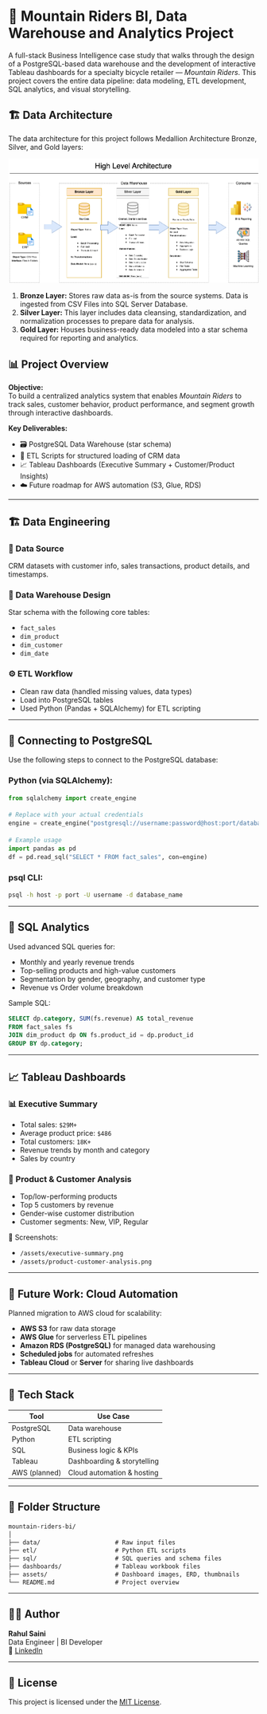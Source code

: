 # 🚴 Mountain Riders BI, Data Warehouse and Analytics Project

A full-stack Business Intelligence case study that walks through the design of a PostgreSQL-based data warehouse and the development of interactive Tableau dashboards for a specialty bicycle retailer — *Mountain Riders*. This project covers the entire data pipeline: data modeling, ETL development, SQL analytics, and visual storytelling.  

## 🏗️ Data Architecture

The data architecture for this project follows Medallion Architecture Bronze, Silver, and Gold layers:

![Data Warehouse High Level Architecure](data-warehouse/docs/data-warehouse-architecture.png)

1. **Bronze Layer:** Stores raw data as-is from the source systems. Data is ingested from CSV Files into SQL Server Database.
2. **Silver Layer:** This layer includes data cleansing, standardization, and normalization processes to prepare data for analysis.
3. **Gold Layer:** Houses business-ready data modeled into a star schema required for reporting and analytics.

## 📊 Project Overview

**Objective:**  
To build a centralized analytics system that enables *Mountain Riders* to track sales, customer behavior, product performance, and segment growth through interactive dashboards.

**Key Deliverables:**
- 🗃️ PostgreSQL Data Warehouse (star schema)
- 🔄 ETL Scripts for structured loading of CRM data
- 📈 Tableau Dashboards (Executive Summary + Customer/Product Insights)
- ☁️ Future roadmap for AWS automation (S3, Glue, RDS)

---

## 🏗️ Data Engineering

### 📁 Data Source
CRM datasets with customer info, sales transactions, product details, and timestamps.

### 🧱 Data Warehouse Design
Star schema with the following core tables:
- `fact_sales`
- `dim_product`
- `dim_customer`
- `dim_date`

### ⚙️ ETL Workflow
- Clean raw data (handled missing values, data types)
- Load into PostgreSQL tables
- Used Python (Pandas + SQLAlchemy) for ETL scripting

---

## 🔌 Connecting to PostgreSQL

Use the following steps to connect to the PostgreSQL database:

### Python (via SQLAlchemy):
```python
from sqlalchemy import create_engine

# Replace with your actual credentials
engine = create_engine("postgresql://username:password@host:port/database_name")

# Example usage
import pandas as pd
df = pd.read_sql("SELECT * FROM fact_sales", con=engine)
```

### psql CLI:
```bash
psql -h host -p port -U username -d database_name
```

---

## 🧠 SQL Analytics

Used advanced SQL queries for:
- Monthly and yearly revenue trends
- Top-selling products and high-value customers
- Segmentation by gender, geography, and customer type
- Revenue vs Order volume breakdown

Sample SQL:
```sql
SELECT dp.category, SUM(fs.revenue) AS total_revenue
FROM fact_sales fs
JOIN dim_product dp ON fs.product_id = dp.product_id
GROUP BY dp.category;
```

---

## 📈 Tableau Dashboards

### 📊 Executive Summary
- Total sales: `$29M+`
- Average product price: `$486`
- Total customers: `18K+`
- Revenue trends by month and category
- Sales by country

### 👥 Product & Customer Analysis
- Top/low-performing products
- Top 5 customers by revenue
- Gender-wise customer distribution
- Customer segments: New, VIP, Regular

📸 Screenshots:
- `/assets/executive-summary.png`
- `/assets/product-customer-analysis.png`

---

## 🔮 Future Work: Cloud Automation

Planned migration to AWS cloud for scalability:
- **AWS S3** for raw data storage  
- **AWS Glue** for serverless ETL pipelines  
- **Amazon RDS (PostgreSQL)** for managed data warehousing  
- **Scheduled jobs** for automated refreshes  
- **Tableau Cloud** or **Server** for sharing live dashboards  

---

## 🧰 Tech Stack

| Tool         | Use Case                        |
|--------------|----------------------------------|
| PostgreSQL   | Data warehouse                  |
| Python       | ETL scripting                   |
| SQL          | Business logic & KPIs           |
| Tableau      | Dashboarding & storytelling     |
| AWS (planned)| Cloud automation & hosting      |

---

## 📂 Folder Structure

```
mountain-riders-bi/
│
├── data/                     # Raw input files
├── etl/                      # Python ETL scripts
├── sql/                      # SQL queries and schema files
├── dashboards/               # Tableau workbook files
├── assets/                   # Dashboard images, ERD, thumbnails
└── README.md                 # Project overview
```

---

## 🙋‍♂️ Author

**Rahul Saini**  
Data Engineer | BI Developer  
🔗 [LinkedIn](https://linkedin.com/in/rahulsaini02)  

---

## 📝 License

This project is licensed under the [MIT License](LICENSE).
